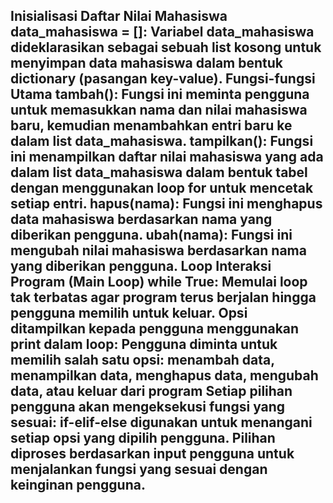 ## Inisialisasi Daftar Nilai Mahasiswa data_mahasiswa = []: Variabel data_mahasiswa dideklarasikan sebagai sebuah list kosong untuk menyimpan data mahasiswa dalam bentuk dictionary (pasangan key-value). Fungsi-fungsi Utama tambah(): Fungsi ini meminta pengguna untuk memasukkan nama dan nilai mahasiswa baru, kemudian menambahkan entri baru ke dalam list data_mahasiswa. tampilkan(): Fungsi ini menampilkan daftar nilai mahasiswa yang ada dalam list data_mahasiswa dalam bentuk tabel dengan menggunakan loop for untuk mencetak setiap entri. hapus(nama): Fungsi ini menghapus data mahasiswa berdasarkan nama yang diberikan pengguna. ubah(nama): Fungsi ini mengubah nilai mahasiswa berdasarkan nama yang diberikan pengguna. Loop Interaksi Program (Main Loop) while True: Memulai loop tak terbatas agar program terus berjalan hingga pengguna memilih untuk keluar. Opsi ditampilkan kepada pengguna menggunakan print dalam loop: Pengguna diminta untuk memilih salah satu opsi: menambah data, menampilkan data, menghapus data, mengubah data, atau keluar dari program Setiap pilihan pengguna akan mengeksekusi fungsi yang sesuai: if-elif-else digunakan untuk menangani setiap opsi yang dipilih pengguna. Pilihan diproses berdasarkan input pengguna untuk menjalankan fungsi yang sesuai dengan keinginan pengguna.